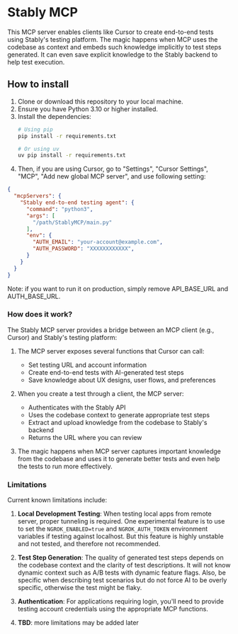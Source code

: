 # Stably MCP
This MCP server enables clients like Cursor to create end-to-end tests using Stably's testing platform. The magic happens when MCP uses the codebase as context and embeds such knowledge implicitly to test steps generated. It can even save explicit knowledge to the Stably backend to help test execution. 

## How to install
1. Clone or download this repository to your local machine.
2. Ensure you have Python 3.10 or higher installed.
3. Install the dependencies:
   ```bash
   # Using pip
   pip install -r requirements.txt
   
   # Or using uv
   uv pip install -r requirements.txt
   ```
4. Then, if you are using Cursor, go to "Settings", "Cursor Settings", "MCP", "Add new global MCP server", and use following setting:

```json
{
  "mcpServers": {
    "Stably end-to-end testing agent": {
      "command": "python3",
      "args": [
        "/path/StablyMCP/main.py"
      ],
      "env": {
        "AUTH_EMAIL": "your-account@example.com",
        "AUTH_PASSWORD": "XXXXXXXXXXXX",
      }
    }
  }
}
```
Note: if you want to run it on production, simply remove API_BASE_URL and AUTH_BASE_URL.

### How does it work?

The Stably MCP server provides a bridge between an MCP client (e.g., Cursor) and Stably's testing platform:

1. The MCP server exposes several functions that Cursor can call:
   - Set testing URL and account information
   - Create end-to-end tests with AI-generated test steps
   - Save knowledge about UX designs, user flows, and preferences

2. When you create a test through a client, the MCP server:
   - Authenticates with the Stably API
   - Uses the codebase context to generate appropriate test steps
   - Extract and upload knowledge from the codebase to Stably's backend
   - Returns the URL where you can review 

3. The magic happens when MCP server captures important knowledge from the codebase and uses it to generate better tests and even help the tests to run more effectively.

### Limitations

Current known limitations include:

1. **Local Development Testing**: When testing local apps from remote server, proper tunneling is required. One experimental feature is to use to set the `NGROK_ENABLED=true` and `NGROK_AUTH_TOKEN` environment variables if testing against localhost. But this feature is highly unstable and not tested, and therefore not recommended.

2. **Test Step Generation**: The quality of generated test steps depends on the codebase context and the clarity of test descriptions. It will not know dynamic context such as A/B tests with dynamic feature flags. Also, be specific when describing test scenarios but do not force AI to be overly specific, otherwise the test might be flaky.

3. **Authentication**: For applications requiring login, you'll need to provide testing account credentials using the appropriate MCP functions.

4. **TBD**: more limitations may be added later

